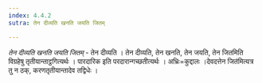 ```yaml
---
index: 4.4.2
sutra: तेन दीव्यति खनति जयति जितम्

---
```

_तेन दीव्यति खनति जयति जितम्_ - तेन दीव्यति । तेन दीव्यति, तेन खनति, तेन जयति, तेन जितमिति विग्रहेषु तृतीयान्ताट्ठगित्यर्थः । पारदारिक इति परदारान्गच्छतीत्यर्थः । अभ्रिः=कुद्दालः ।देवदत्तेन जित॑मित्यत्र तु न ठक्, करणतृतीयान्तादेव तद्विधेः । 